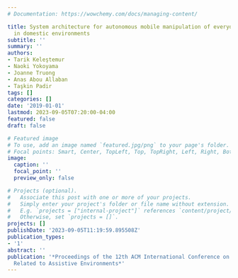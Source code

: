 ```yaml
---
# Documentation: https://wowchemy.com/docs/managing-content/

title: System architecture for autonomous mobile manipulation of everyday objects
  in domestic environments
subtitle: ''
summary: ''
authors:
- Tarik Keleştemur
- Naoki Yokoyama
- Joanne Truong
- Anas Abou Allaban
- Taşkin Padir
tags: []
categories: []
date: '2019-01-01'
lastmod: 2023-09-05T07:20:00-04:00
featured: false
draft: false

# Featured image
# To use, add an image named `featured.jpg/png` to your page's folder.
# Focal points: Smart, Center, TopLeft, Top, TopRight, Left, Right, BottomLeft, Bottom, BottomRight.
image:
  caption: ''
  focal_point: ''
  preview_only: false

# Projects (optional).
#   Associate this post with one or more of your projects.
#   Simply enter your project's folder or file name without extension.
#   E.g. `projects = ["internal-project"]` references `content/project/deep-learning/index.md`.
#   Otherwise, set `projects = []`.
projects: []
publishDate: '2023-09-05T11:19:59.895508Z'
publication_types:
- '1'
abstract: ''
publication: '*Proceedings of the 12th ACM International Conference on PErvasive Technologies
  Related to Assistive Environments*'
---
```

